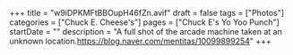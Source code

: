 +++
title = "w9iDPKMFtBBOupH46fZn.avif"
draft = false
tags = ["Photos"]
categories = ["Chuck E. Cheese's"]
pages = ["Chuck E's Yo Yoo Punch"]
startDate = ""
description = "A full shot of the arcade machine taken at an unknown location.https://blog.naver.com/mentitas/10099899254"
+++
